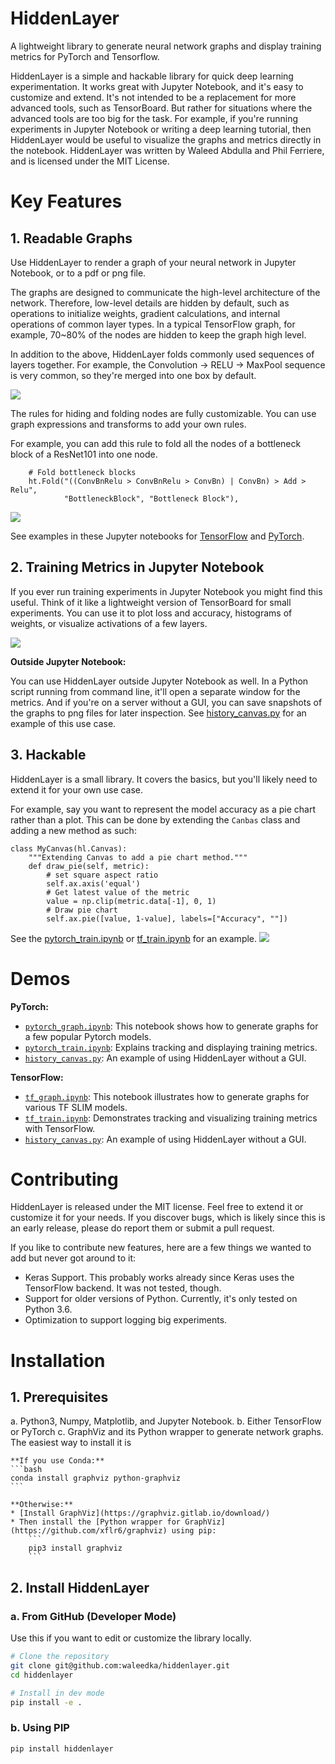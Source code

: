 # HiddenLayer

A lightweight library to generate neural network graphs and display training metrics for PyTorch and Tensorflow.


HiddenLayer is a simple and hackable library for quick deep learning experimentation.
It works great with Jupyter Notebook, and it's easy to customize and extend. 
It's not intended to be a replacement for more advanced tools, such as TensorBoard. But rather for situations where the advanced tools are too big for the task. For example, if you're running experiments in Jupyter Notebook or writing a deep learning tutorial, then HiddenLayer would be useful to visualize the graphs and metrics directly in the notebook. HiddenLayer was written by Waleed Abdulla and Phil Ferriere, and is licensed under the MIT License.

# Key Features

## 1. Readable Graphs

Use HiddenLayer to render a graph of your neural network in Jupyter Notebook, or to a pdf or png file.

The graphs are designed to communicate the high-level architecture of the network. 
Therefore, low-level details are hidden by default, such as operations to initialize weights, gradient calculations, and internal operations of common layer types.
In a typical TensorFlow graph, for example, 70~80% of the nodes are hidden to keep the graph high level.

In addition to the above, HiddenLayer folds commonly used sequences of layers together.
For example, the Convolution -> RELU -> MaxPool sequence is very common, so they're merged into one box by default.

![](assets/readme_graph.png) 


The rules for hiding and folding nodes are fully customizable.
You can use graph expressions and transforms to add your own rules. 

For example, you can add this rule to fold all the nodes of a bottleneck block of a ResNet101 into one node.
```
    # Fold bottleneck blocks
    ht.Fold("((ConvBnRelu > ConvBnRelu > ConvBn) | ConvBn) > Add > Relu", 
            "BottleneckBlock", "Bottleneck Block"),
```

![](assets/readme_graph_resnet.png)

See examples in these Jupyter notebooks for [TensorFlow](demos/tf_graph.ipynb) and [PyTorch](demos/pytorch_graph.ipynb).


## 2. Training Metrics in Jupyter Notebook

If you ever run training experiments in Jupyter Notebook you might find this useful.
Think of it like a lightweight version of TensorBoard for small experiments.
You can use it to plot loss and accuracy, histograms of weights, or visualize activations of a few layers.

![](assets/readme_canvas.gif)


**Outside Jupyter Notebook:**

You can use HiddenLayer outside Jupyter Notebook as well. In a Python script running from command line, it'll open a separate window for the metrics. 
And if you're on a server without a GUI, you can save snapshots of the graphs to png files for later inspection. See [history_canvas.py](demos/history_canvas.py) for an example of this use case. 


## 3. Hackable

HiddenLayer is a small library. It covers the basics, but you'll likely need to extend it for your own use case.

For example, say you want to represent the model accuracy as a pie chart rather than a plot.
This can be done by extending the `Canbas` class and adding a new method as such:

```
class MyCanvas(hl.Canvas):
    """Extending Canvas to add a pie chart method."""
    def draw_pie(self, metric):
        # set square aspect ratio
        self.ax.axis('equal')
        # Get latest value of the metric
        value = np.clip(metric.data[-1], 0, 1)
        # Draw pie chart
        self.ax.pie([value, 1-value], labels=["Accuracy", ""])
```

See the [pytorch_train.ipynb](demos/pytorch_train.ipynb) or [tf_train.ipynb](demos/tf_train.ipynb) for an example.
![](assets/readme_canvas_piechart.gif)



# Demos

**PyTorch:**
- [`pytorch_graph.ipynb`](demos/pytorch_graph.ipynb):
This notebook shows how to generate graphs for a few popular Pytorch models.
- [`pytorch_train.ipynb`](demos/pytorch_train.ipynb): Explains tracking and displaying training metrics.
- [`history_canvas.py`](demos/history_canvas.py): An example of using HiddenLayer without a GUI.

**TensorFlow:**
- [`tf_graph.ipynb`](demos/tf_graph.ipynb): This notebook illustrates how to generate graphs for various TF SLIM models.
- [`tf_train.ipynb`](demos/tf_train.ipynb): Demonstrates tracking and visualizing training metrics  with TensorFlow.
- [`history_canvas.py`](demos/history_canvas.py): An example of using HiddenLayer without a GUI.

# Contributing

HiddenLayer is released under the MIT license.
Feel free to extend it or customize it for your needs. If you discover bugs, which is likely since this is an early release, please do report them or submit a pull request.

If you like to contribute new features, here are a few things we wanted to add but never got around to it:
- Keras Support. This probably works already since Keras uses the TensorFlow backend. It was not tested, though.
- Support for older versions of Python. Currently, it's only tested on Python 3.6.
- Optimization to support logging big experiments.


# Installation

## 1. Prerequisites

a. Python3, Numpy, Matplotlib, and Jupyter Notebook. 
b. Either TensorFlow or PyTorch
c. GraphViz and its Python wrapper to generate network graphs. The easiest way to install it is 

    **If you use Conda:**
    ```bash
    conda install graphviz python-graphviz
    ```

    **Otherwise:**
    * [Install GraphViz](https://graphviz.gitlab.io/download/)
    * Then install the [Python wrapper for GraphViz](https://github.com/xflr6/graphviz) using pip:
        ```
        pip3 install graphviz
        ```

## 2. Install HiddenLayer

### a. From GitHub (Developer Mode)
Use this if you want to edit or customize the library locally.

```bash
# Clone the repository
git clone git@github.com:waleedka/hiddenlayer.git
cd hiddenlayer

# Install in dev mode
pip install -e .
```

### b. Using PIP
```bash
pip install hiddenlayer
```
